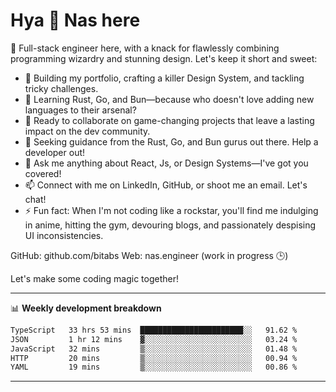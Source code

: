 # Hya 👋 Nas here

👋 Full-stack engineer here, with a knack for flawlessly combining programming wizardry and stunning design. Let's keep it short and sweet:

- 🔭 Building my portfolio, crafting a killer Design System, and tackling tricky challenges.
- 🌱 Learning Rust, Go, and Bun—because who doesn't love adding new languages to their arsenal?
- 👯 Ready to collaborate on game-changing projects that leave a lasting impact on the dev community.
- 🤔 Seeking guidance from the Rust, Go, and Bun gurus out there. Help a developer out!
- 💬 Ask me anything about React, Js, or Design Systems—I've got you covered!
- 📫 Connect with me on LinkedIn, GitHub, or shoot me an email. Let's chat!
- ⚡ Fun fact: When I'm not coding like a rockstar, you'll find me indulging in anime, hitting the gym, devouring blogs, and passionately despising UI inconsistencies.

GitHub: github.com/bitabs
Web: nas.engineer (work in progress 🕒)

Let's make some coding magic together!

-------
📊 **Weekly development breakdown**
<!--START_SECTION:waka-->

```txt
TypeScript   33 hrs 53 mins  ███████████████████████░░   91.62 %
JSON         1 hr 12 mins    ▓░░░░░░░░░░░░░░░░░░░░░░░░   03.24 %
JavaScript   32 mins         ▒░░░░░░░░░░░░░░░░░░░░░░░░   01.48 %
HTTP         20 mins         ▒░░░░░░░░░░░░░░░░░░░░░░░░   00.94 %
YAML         19 mins         ▒░░░░░░░░░░░░░░░░░░░░░░░░   00.86 %
```

<!--END_SECTION:waka-->
-------
